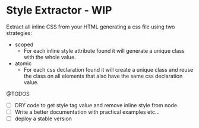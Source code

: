 # Style Extractor - WIP

Extract all inline CSS from your HTML generating a css file using two strategies:

- scoped
  - For each inline style attribute found it will generate a unique class with the whole value.
- atomic
  - For each css declaration found it will create a unique class and reuse the class on all elements that also have the same css declaration value.


@TODOS
- [ ] DRY code to get style tag value and remove inline style from node.
- [ ] Write a better documentation with practical examples etc...
- [ ] deploy a stable version